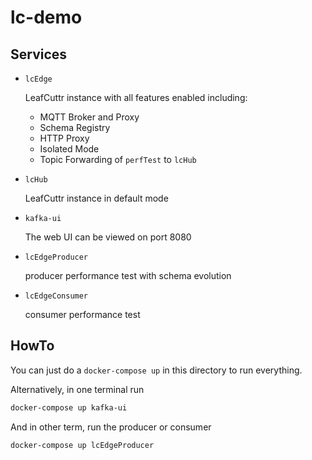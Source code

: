 # lc-demo

## Services

* `lcEdge`

  LeafCuttr instance with all features enabled including:
  - MQTT Broker and Proxy
  - Schema Registry
  - HTTP Proxy
  - Isolated Mode
  - Topic Forwarding of `perfTest` to `lcHub`

* `lcHub`

  LeafCuttr instance in default mode

* `kafka-ui`

  The web UI can be viewed on port 8080

* `lcEdgeProducer`

  producer performance test with schema evolution

* `lcEdgeConsumer`

  consumer performance test


## HowTo

You can just do a `docker-compose up` in this directory to run everything.

Alternatively, in one terminal run
```bash
docker-compose up kafka-ui
```

And in other term, run the producer or consumer
```bash
docker-compose up lcEdgeProducer
```